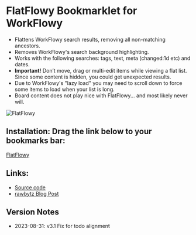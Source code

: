 # FlatFlowy Bookmarklet for WorkFlowy

- Flattens WorkFlowy search results, removing all non-matching ancestors.
- Removes WorkFlowy's search background highlighting.
- Works with the following searches: tags, text, meta (changed:1d etc) and dates.
- **Important!** Don’t move, drag or multi-edit items while viewing a flat list. Since some content is hidden, you could get unexpected results.
- Due to WorkFlowy's "lazy load" you may need to scroll down to force some items to load when your list is long.
- Board content does not play nice with FlatFlowy... and most likely never will. 

![FlatFlowy](https://i.imgur.com/VGNHtcj.gif)

## Installation: Drag the link below to your bookmarks bar:

<!-- Special #setup editing instrucions go here -->
<a href="javascript:(function flatFlowy_3_1(){function toastMsg(str,sec,err){WF.showMessage(str,err);setTimeout(WF.hideMessage,(sec||2)*1e3)}function fixFlatClicks(e){if(document.querySelector(&quot;.page.searching&quot;)&amp;&amp;e.target&amp;&amp;e.target.parentNode&amp;&amp;e.target.parentNode.className.includes(&quot;bullet&quot;)){location.href=e.target.parentNode.hash;e.preventDefault()}}const css=`.page.searching .project .name{display:none}.page.searching .project.matches .name.matches,.page.searching .project.matches.noted .name,.page.searching .project.metaMatches .name{display:block}.page.searching .selected&gt;.children&gt;.project .project{margin:0 0 4px}.page.searching .children{margin:0;padding:0;border:0}.newMobileDesign .page.searching .selected .children .children{margin-left:-2px}.newMobileDesign .page.searching .selected .project&gt;.name&gt;.parentArrow{display:none}.newMobileDesign .page.searching .children .content{padding-right:0}.page.searching .checkmark .prefix{display:inline-block}.page.searching .checkmark&gt;.name&gt;.content{display:inline-block}`;const h=`data:text/css;charset=UTF-8,${encodeURIComponent(css)}`;const s=document.querySelector(`link[href=&quot;${h}&quot;]`);const noSearch=WF.currentSearchQuery()===null;if(s){if(noSearch)toastMsg(`FlatFlowy: ${s.disabled?&quot;ON&quot;:&quot;OFF&quot;}`);return void(s.disabled=!s.disabled)}const a=document.createElement(&quot;link&quot;);a.rel=&quot;stylesheet&quot;;a.href=h;document.head.appendChild(a);if(!navigator.userAgent.includes(&quot;Mobile&quot;))document.body.addEventListener(&quot;click&quot;,fixFlatClicks,false);if(noSearch)toastMsg(&quot;Flatflowy: ON&quot;)})();">FlatFlowy</a>

## Links:
- [Source code](https://github.com/rawbytz/flatflowy/blob/master/FlatFlowy.js)
- [rawbytz Blog Post](https://rawbytz.wordpress.com/2015/12/16/flat-workflowy-lists/)

## Version Notes
- 2023-08-31: v3.1 Fix for todo alignment

<!-- 
LINKS REFERENCING THIS

@SOFTWARE https://rawbytz.wordpress.com/software/

@BLOG Redirects https://rawbytz.wordpress.com/2015/12/16/flat-workflowy-lists/

@WFBLOG NOT YET https://blog.workflowy.com/2016/05/26/dr-workflowy-dissects-stress-and-anxiety/

 -->
